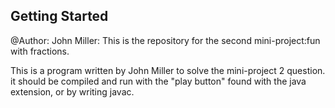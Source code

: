 ## Getting Started

@Author: John Miller: This is the repository for the second mini-project:fun with fractions. 

This is a program written by John Miller to solve the mini-project 2 question. 
it should be compiled and run with the "play button" found with the java extension,
or by writing javac.
